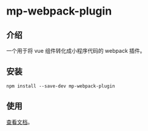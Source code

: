 # mp-webpack-plugin

## 介绍

一个用于将 vue 组件转化成小程序代码的 webpack 插件。

## 安装

```
npm install --save-dev mp-webpack-plugin
```

## 使用

[查看文档](https://wechat-miniprogram.github.io/kbone/docs/guide/tutorial.html)。
